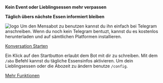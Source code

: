 **Kein Event oder Lieblingsessen mehr verpassen**

**Täglich übers nächste Essen informiert bleiben**


![logo](logo.png)
Um den Mensabot zu benutzen kannst du ihn einfach bei Telegram anschreiben. Wenn du noch kein Telegram bentuzt, kannst du es kostenlos herunterladen und auf sämtlichen Platformen installieren.

[Konversation Starten](https://telegram.me/botaufgruenkohl_bot)

Ein Klick auf den Startbutton erlaubt dem Bot mit dir zu schreiben. Mit dem `/abo` Befehl kannst du tägliche  Essensinfos aktivieren. Um dein Lieblingsessen oder die Abozeit zu ändern benutze `/config`. 

[Mehr Funktionen](functions.md)

